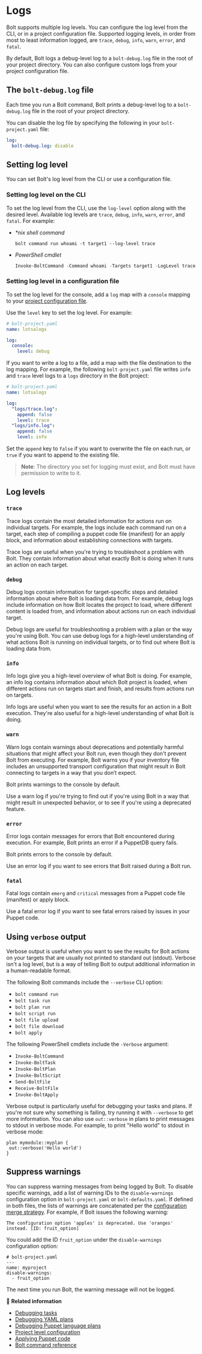 # Logs

Bolt supports multiple log levels. You can configure the log level from the CLI,
or in a project configuration file. Supported logging levels, in order from most
to least information logged, are `trace`, `debug`, `info`, `warn`, `error`, and
`fatal`.

By default, Bolt logs a debug-level log to a `bolt-debug.log` file in the root
of your project directory. You can also configure custom logs from your project
configuration file.

## The `bolt-debug.log` file
 
Each time you run a Bolt command, Bolt prints a debug-level log to a
`bolt-debug.log` file in the root of your project directory.

You can disable the log file by specifying the following in your
`bolt-project.yaml` file:

```yaml
log:
  bolt-debug.log: disable
```

## Setting log level

You can set Bolt's log level from the CLI or use a
configuration file.

### Setting log level on the CLI

To set the log level from the CLI, use the `log-level` option along with the
desired level. Available log levels are `trace`, `debug`, `info`, `warn`,
`error`, and `fatal`. For example:

- _\*nix shell command_

  ```shell
  bolt command run whoami -t target1 --log-level trace
  ```

- _PowerShell cmdlet_

  ```powershell
  Invoke-BoltCommand -Command whoami -Targets target1 -LogLevel trace
  ```

### Setting log level in a configuration file

To set the log level for the console, add a `log` map with a `console` mapping
to your [project configuration file](configuring_bolt.md#project-level-configuration).

Use the `level` key to set the log level. For example:

```yaml
# bolt-project.yaml
name: lotsalogs

log:
  console:
    level: debug
```

If you want to write a log to a file, add a map with the file destination to the
log mapping. For example, the following `bolt-project.yaml` file writes `info`
and `trace` level logs to a `logs` directory in the Bolt project:

```yaml
# bolt-project.yaml
name: lotsalogs

log:
  "logs/trace.log":
    append: false
    level: trace
  "logs/info.log":
    append: false
    level: info
```

Set the `append` key to `false` if you want to overwrite the file on each run,
or `true` if you want to append to the existing file.
 
> **Note**: The directory you set for logging must exist, and Bolt must have
> permission to write to it.

## Log levels

### `trace`

Trace logs contain the most detailed information for actions run on individual
targets. For example, the logs include each command run on a target, each step
of compiling a puppet code file (manifest) for an apply block, and information about establishing
connections with targets.

Trace logs are useful when you're trying to troubleshoot a problem with Bolt.
They contain information about what exactly Bolt is doing when it runs an action
on each target.

### `debug`

Debug logs contain information for target-specific steps and detailed
information about where Bolt is loading data from. For example, debug logs
include information on how Bolt locates the project to load, where different
content is loaded from, and information about actions run on each individual
target.

Debug logs are useful for troubleshooting a problem with a plan or the way
you're using Bolt. You can use debug logs for a high-level understanding of what
actions Bolt is running on individual targets, or to find out where Bolt is
loading data from.

### `info`

Info logs give you a high-level overview of what Bolt is doing. For example, an
info log contains information about which Bolt project is loaded, when different
actions run on targets start and finish, and results from actions run on
targets.

Info logs are useful when you want to see the results for an action in a Bolt
execution. They're also useful for a high-level understanding of what Bolt is
doing.

### `warn`

Warn logs contain warnings about deprecations and potentially harmful situations
that might affect your Bolt run, even though they don't prevent Bolt from
executing. For example, Bolt warns you if your inventory file includes an
unsupported transport configuration that might result in Bolt connecting to
targets in a way that you don’t expect.

Bolt prints warnings to the console by default.

Use a warn log if you're trying to find out if you're using Bolt in a way that
might result in unexpected behavior, or to see if you're using a deprecated
feature.

### `error`

Error logs contain messages for errors that Bolt encountered during execution.
For example, Bolt prints an error if a PuppetDB query fails.

Bolt prints errors to the console by default.

Use an error log if you want to see errors that Bolt raised during a Bolt run.

### `fatal`

Fatal logs contain `emerg` and `critical` messages from a Puppet code file
(manifest) or apply block.

Use a fatal error log if you want to see fatal errors raised by issues in your
Puppet code.

## Using `verbose` output

Verbose output is useful when you want to see the results for Bolt actions on your targets that are
usually not printed to standard out (stdout). Verbose isn't a log level, but is a way of telling
Bolt to output additional information in a human-readable format.

The following Bolt commands include the `--verbose` CLI option: 
- `bolt command run`
- `bolt task run`
- `bolt plan run`
- `bolt script run`
- `bolt file upload`
- `bolt file download`
- `bolt apply`

The following PowerShell cmdlets include the `-Verbose` argument:
- `Invoke-BoltCommand`
- `Invoke-BoltTask`
- `Invoke-BoltPlan`
- `Invoke-BoltScript`
- `Send-BoltFile`
- `Receive-BoltFile`
- `Invoke-BoltApply`

Verbose output is particularly useful for debugging your tasks and plans. If
you're not sure why something is failing, try running it with `--verbose` to get
more information. You can also use `out::verbose` in plans to print messages to
stdout in verbose mode. For example, to print "Hello world" to stdout in verbose
mode:

 ```shell
plan mymodule::myplan {
  out::verbose('Hello world')
}
  ```

## Suppress warnings

You can suppress warning messages from being logged by Bolt. To disable specific
warnings, add a list of warning IDs to the `disable-warnings` configuration
option in `bolt-project.yaml` or `bolt-defaults.yaml`. If defined in both files,
the lists of warnings are concatenated per the [configuration merge
strategy](configuring_bolt.md#merge-strategy). For example, if Bolt issues the
following warning:

```shell
The configuration option 'apples' is deprecated. Use 'oranges' instead. [ID: fruit_option]
```

You could add the ID `fruit_option` under the `disable-warnings` configuration option:

```
# bolt-project.yaml
---
name: myproject
disable-warnings:
  - fruit_option
```

The next time you run Bolt, the warning message will not be logged.

📖 **Related information**  

- [Debugging tasks](writing_tasks.md#debugging-tasks)
- [Debugging YAML plans](writing_tasks.md#debugging-tasks)
- [Debugging Puppet language plans](writing_plans.md#debugging-plans)
- [Project level configuration](configuring_bolt.md#project-level-configuration)
- [Applying Puppet code](applying_manifest_blocks.md) 
- [Bolt command reference](bolt_command_reference.md)

